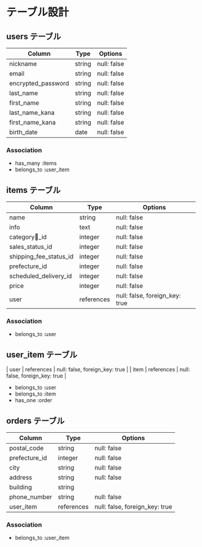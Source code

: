 # テーブル設計

## users テーブル

| Column              | Type    | Options     |
| ------------------- | ------- | ----------- |
| nickname            | string  | null: false |
| email               | string  | null: false |
| encrypted_password  | string  | null: false |
| last_name           | string  | null: false |
| first_name          | string  | null: false |
| last_name_kana      | string  | null: false |
| first_name_kana     | string  | null: false |
| birth_date          | date    | null: false |

### Association

- has_many :items
- belongs_to :user_item

## items テーブル

| Column                   | Type       | Options     |
| -----------------------  | ---------- | ----------- |
| name                     | string     | null: false |
| info                     | text       | null: false |
| category_id              | integer    | null: false |
| sales_status_id          | integer    | null: false |
| shipping_fee_status_id   | integer    | null: false |
| prefecture_id            | integer    | null: false |
| scheduled_delivery_id    | integer    | null: false |
| price                    | integer    | null: false |
| user                     | references | null: false, foreign_key: true |

### Association

- belongs_to :user

## user_item テーブル

| user | references | null: false, foreign_key: true |
| item | references | null: false, foreign_key: true |

- belongs_to :user
- belongs_to :item
- has_one :order

## orders テーブル

| Column         | Type       | Options     |
| -------------- | ---------- | ----------- |
| postal_code    | string     | null: false |
| prefecture_id  | integer    | null: false |
| city           | string     | null: false |
| address        | string     | null: false |
| building       | string     |             |
| phone_number   | string     | null: false |
| user_item      | references | null: false, foreign_key: true |

### Association

- belongs_to :user_item
